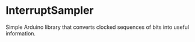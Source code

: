 # InterruptSampler
Simple Arduino library that converts clocked sequences of bits into useful information.

